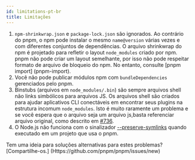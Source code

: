 ```yaml
---
id: limitations-pt-br
title: Limitações
---
```


1. `npm-shrinkwrap.json` e `package-lock.json` são ignorados. Ao contrário do pnpm, o npm pode instalar o
mesmo `name@version` várias vezes e com diferentes conjuntos de dependências.
O arquivo shrinkwrap do npm é projetado para refletir o layout `node_modules` criado
por npm. pnpm não pode criar um layout semelhante, por isso não pode respeitar
formato de arquivo de bloqueio do npm. No entanto, consulte [pnpm import] (pnpm-import).
2. Você não pode publicar módulos npm com `bundleDependencies` gerenciados pelo pnpm.
3. Binstubs (arquivos em `node_modules/.bin`) são sempre arquivos shell não
links simbólicos para arquivos JS. Os arquivos shell são criados para ajudar aplicativos CLI conectáveis
em encontrar seus plugins na estrutura incomum `node_modules`. Isto é muito
raramente um problema e se você espera que o arquivo seja um arquivo js, ​​basta referenciar
arquivo original, como descrito em [#736](https://github.com/pnpm/pnpm/issues/736).
4. O Node.js não funciona com o sinalizador [--preserve-symlinks](https://nodejs.org/api/cli.html#cli_preserve_symlinks) quando executado em um projeto que usa o pnpm.

Tem uma ideia para soluções alternativas para estes problemas? [Compartilhe-os.] (Https://github.com/pnpm/pnpm/issues/new)
